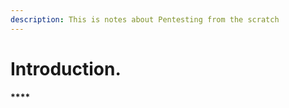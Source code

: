 ```yaml
---
description: This is notes about Pentesting from the scratch
---
```


# Introduction.

#### \*\*\*\*




